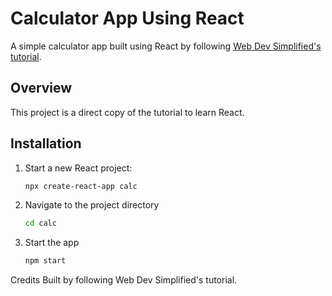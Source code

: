 # Calculator App Using React

A simple calculator app built using React by following [Web Dev Simplified's tutorial](https://www.youtube.com/watch?v=DgRrrOt0Vr8).

## Overview

This project is a direct copy of the tutorial to learn React.

## Installation

1. Start a new React project:
   ```bash
   npx create-react-app calc
   
2. Navigate to the project directory
   ```bash
   cd calc
3. Start the app
    ```bash
   npm start

Credits
Built by following Web Dev Simplified's tutorial.
